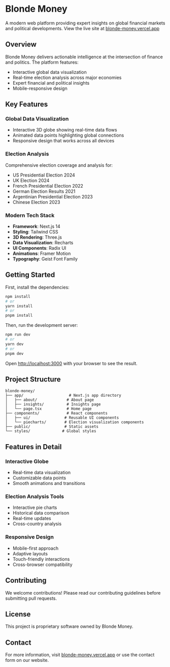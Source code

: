 # Blonde Money

A modern web platform providing expert insights on global financial markets and political developments. View the live site at [blonde-money.vercel.app](https://blonde-money.vercel.app)

## Overview

Blonde Money delivers actionable intelligence at the intersection of finance and politics. The platform features:

- Interactive global data visualization
- Real-time election analysis across major economies
- Expert financial and political insights
- Mobile-responsive design

## Key Features

### Global Data Visualization

- Interactive 3D globe showing real-time data flows
- Animated data points highlighting global connections
- Responsive design that works across all devices

### Election Analysis

Comprehensive election coverage and analysis for:

- US Presidential Election 2024
- UK Election 2024
- French Presidential Election 2022
- German Election Results 2021
- Argentinian Presidential Election 2023
- Chinese Election 2023

### Modern Tech Stack

- **Framework**: Next.js 14
- **Styling**: Tailwind CSS
- **3D Rendering**: Three.js
- **Data Visualization**: Recharts
- **UI Components**: Radix UI
- **Animations**: Framer Motion
- **Typography**: Geist Font Family

## Getting Started

First, install the dependencies:

```bash
npm install
# or
yarn install
# or
pnpm install
```

Then, run the development server:

```bash
npm run dev
# or
yarn dev
# or
pnpm dev
```

Open [http://localhost:3000](http://localhost:3000) with your browser to see the result.

## Project Structure

```
blonde-money/
├── app/                    # Next.js app directory
│   ├── about/             # About page
│   ├── insights/          # Insights page
│   └── page.tsx           # Home page
├── components/            # React components
│   ├── ui/               # Reusable UI components
│   └── piecharts/        # Election visualization components
├── public/               # Static assets
└── styles/              # Global styles
```

## Features in Detail

### Interactive Globe

- Real-time data visualization
- Customizable data points
- Smooth animations and transitions

### Election Analysis Tools

- Interactive pie charts
- Historical data comparison
- Real-time updates
- Cross-country analysis

### Responsive Design

- Mobile-first approach
- Adaptive layouts
- Touch-friendly interactions
- Cross-browser compatibility

## Contributing

We welcome contributions! Please read our contributing guidelines before submitting pull requests.

## License

This project is proprietary software owned by Blonde Money.

## Contact

For more information, visit [blonde-money.vercel.app](https://blonde-money.vercel.app) or use the contact form on our website.
